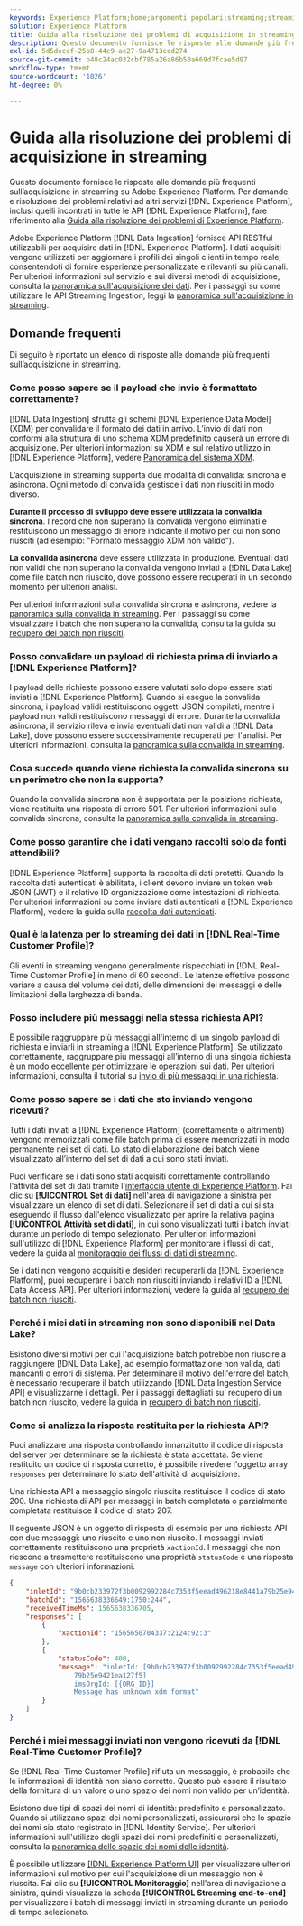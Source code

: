```yaml
---
keywords: Experience Platform;home;argomenti popolari;streaming;streaming ingestion;risoluzione dei problemi;risoluzione dei problemi di streaming ingestion;streaming ingestion faq;faq;
solution: Experience Platform
title: Guida alla risoluzione dei problemi di acquisizione in streaming
description: Questo documento fornisce le risposte alle domande più frequenti sull’acquisizione in streaming su Adobe Experience Platform.
exl-id: 5d5deccf-25b8-44c9-ae27-9a4713ced274
source-git-commit: b48c24ac032cbf785a26a86b50a669d7fcae5d97
workflow-type: tm+mt
source-wordcount: '1026'
ht-degree: 0%

---
```


# Guida alla risoluzione dei problemi di acquisizione in streaming

Questo documento fornisce le risposte alle domande più frequenti sull’acquisizione in streaming su Adobe Experience Platform. Per domande e risoluzione dei problemi relativi ad altri servizi [!DNL Experience Platform], inclusi quelli incontrati in tutte le API [!DNL Experience Platform], fare riferimento alla [Guida alla risoluzione dei problemi di Experience Platform](../../landing/troubleshooting.md).

Adobe Experience Platform [!DNL Data Ingestion] fornisce API RESTful utilizzabili per acquisire dati in [!DNL Experience Platform]. I dati acquisiti vengono utilizzati per aggiornare i profili dei singoli clienti in tempo reale, consentendoti di fornire esperienze personalizzate e rilevanti su più canali. Per ulteriori informazioni sul servizio e sui diversi metodi di acquisizione, consulta la [panoramica sull&#39;acquisizione dei dati](../home.md). Per i passaggi su come utilizzare le API Streaming Ingestion, leggi la [panoramica sull&#39;acquisizione in streaming](../streaming-ingestion/overview.md).

## Domande frequenti

Di seguito è riportato un elenco di risposte alle domande più frequenti sull’acquisizione in streaming.

### Come posso sapere se il payload che invio è formattato correttamente?

[!DNL Data Ingestion] sfrutta gli schemi [!DNL Experience Data Model] (XDM) per convalidare il formato dei dati in arrivo. L’invio di dati non conformi alla struttura di uno schema XDM predefinito causerà un errore di acquisizione. Per ulteriori informazioni su XDM e sul relativo utilizzo in [!DNL Experience Platform], vedere [Panoramica del sistema XDM](../../xdm/home.md).

L’acquisizione in streaming supporta due modalità di convalida: sincrona e asincrona. Ogni metodo di convalida gestisce i dati non riusciti in modo diverso.

**Durante il processo di sviluppo deve essere utilizzata la convalida sincrona**. I record che non superano la convalida vengono eliminati e restituiscono un messaggio di errore indicante il motivo per cui non sono riusciti (ad esempio: &quot;Formato messaggio XDM non valido&quot;).

**La convalida asincrona** deve essere utilizzata in produzione. Eventuali dati non validi che non superano la convalida vengono inviati a [!DNL Data Lake] come file batch non riuscito, dove possono essere recuperati in un secondo momento per ulteriori analisi.

Per ulteriori informazioni sulla convalida sincrona e asincrona, vedere la [panoramica sulla convalida in streaming](../quality/streaming-validation.md). Per i passaggi su come visualizzare i batch che non superano la convalida, consulta la guida su [recupero dei batch non riusciti](../quality/retrieve-failed-batches.md).

### Posso convalidare un payload di richiesta prima di inviarlo a [!DNL Experience Platform]?

I payload delle richieste possono essere valutati solo dopo essere stati inviati a [!DNL Experience Platform]. Quando si esegue la convalida sincrona, i payload validi restituiscono oggetti JSON compilati, mentre i payload non validi restituiscono messaggi di errore. Durante la convalida asincrona, il servizio rileva e invia eventuali dati non validi a [!DNL Data Lake], dove possono essere successivamente recuperati per l&#39;analisi. Per ulteriori informazioni, consulta la [panoramica sulla convalida in streaming](../quality/streaming-validation.md).

### Cosa succede quando viene richiesta la convalida sincrona su un perimetro che non la supporta?

Quando la convalida sincrona non è supportata per la posizione richiesta, viene restituita una risposta di errore 501. Per ulteriori informazioni sulla convalida sincrona, consulta la [panoramica sulla convalida in streaming](../quality/streaming-validation.md).

### Come posso garantire che i dati vengano raccolti solo da fonti attendibili?

[!DNL Experience Platform] supporta la raccolta di dati protetti. Quando la raccolta dati autenticati è abilitata, i client devono inviare un token web JSON (JWT) e il relativo ID organizzazione come intestazioni di richiesta. Per ulteriori informazioni su come inviare dati autenticati a [!DNL Experience Platform], vedere la guida sulla [raccolta dati autenticati](../tutorials/create-authenticated-streaming-connection.md).

### Qual è la latenza per lo streaming dei dati in [!DNL Real-Time Customer Profile]?

Gli eventi in streaming vengono generalmente rispecchiati in [!DNL Real-Time Customer Profile] in meno di 60 secondi. Le latenze effettive possono variare a causa del volume dei dati, delle dimensioni dei messaggi e delle limitazioni della larghezza di banda.

### Posso includere più messaggi nella stessa richiesta API?

È possibile raggruppare più messaggi all&#39;interno di un singolo payload di richiesta e inviarli in streaming a [!DNL Experience Platform]. Se utilizzato correttamente, raggruppare più messaggi all’interno di una singola richiesta è un modo eccellente per ottimizzare le operazioni sui dati. Per ulteriori informazioni, consulta il tutorial su [invio di più messaggi in una richiesta](../tutorials/streaming-multiple-messages.md).

### Come posso sapere se i dati che sto inviando vengono ricevuti?

Tutti i dati inviati a [!DNL Experience Platform] (correttamente o altrimenti) vengono memorizzati come file batch prima di essere memorizzati in modo permanente nei set di dati. Lo stato di elaborazione dei batch viene visualizzato all’interno del set di dati a cui sono stati inviati.

Puoi verificare se i dati sono stati acquisiti correttamente controllando l&#39;attività del set di dati tramite l&#39;[interfaccia utente di Experience Platform](https://platform.adobe.com). Fai clic su **[!UICONTROL Set di dati]** nell&#39;area di navigazione a sinistra per visualizzare un elenco di set di dati. Selezionare il set di dati a cui si sta eseguendo il flusso dall&#39;elenco visualizzato per aprire la relativa pagina **[!UICONTROL Attività set di dati]**, in cui sono visualizzati tutti i batch inviati durante un periodo di tempo selezionato. Per ulteriori informazioni sull&#39;utilizzo di [!DNL Experience Platform] per monitorare i flussi di dati, vedere la guida al [monitoraggio dei flussi di dati di streaming](../quality/monitor-data-ingestion.md).

Se i dati non vengono acquisiti e desideri recuperarli da [!DNL Experience Platform], puoi recuperare i batch non riusciti inviando i relativi ID a [!DNL Data Access API]. Per ulteriori informazioni, vedere la guida al [recupero dei batch non riusciti](../quality/retrieve-failed-batches.md).

### Perché i miei dati in streaming non sono disponibili nel Data Lake?

Esistono diversi motivi per cui l&#39;acquisizione batch potrebbe non riuscire a raggiungere [!DNL Data Lake], ad esempio formattazione non valida, dati mancanti o errori di sistema. Per determinare il motivo dell&#39;errore del batch, è necessario recuperare il batch utilizzando [!DNL Data Ingestion Service API] e visualizzarne i dettagli. Per i passaggi dettagliati sul recupero di un batch non riuscito, vedere la guida in [recupero di batch non riusciti](../quality/retrieve-failed-batches.md).

### Come si analizza la risposta restituita per la richiesta API?

Puoi analizzare una risposta controllando innanzitutto il codice di risposta del server per determinare se la richiesta è stata accettata. Se viene restituito un codice di risposta corretto, è possibile rivedere l&#39;oggetto array `responses` per determinare lo stato dell&#39;attività di acquisizione.

Una richiesta API a messaggio singolo riuscita restituisce il codice di stato 200. Una richiesta di API per messaggi in batch completata o parzialmente completata restituisce il codice di stato 207.

Il seguente JSON è un oggetto di risposta di esempio per una richiesta API con due messaggi: uno riuscito e uno non riuscito. I messaggi inviati correttamente restituiscono una proprietà `xactionId`. I messaggi che non riescono a trasmettere restituiscono una proprietà `statusCode` e una risposta `message` con ulteriori informazioni.

```JSON
{
    "inletId": "9b0cb233972f3b0092992284c7353f5eead496218e8441a79b25e9421ea127f5",
    "batchId": "1565638336649:1750:244",
    "receivedTimeMs": 1565638336705,
    "responses": [
        {
            "xactionId": "1565650704337:2124:92:3"
        },
        {
            "statusCode": 400,
            "message": "inletId: [9b0cb233972f3b0092992284c7353f5eead496218e8441a
                79b25e9421ea127f5] 
                imsOrgId: [{ORG_ID}] 
                Message has unknown xdm format"
        }
    ]
}
```

### Perché i miei messaggi inviati non vengono ricevuti da [!DNL Real-Time Customer Profile]?

Se [!DNL Real-Time Customer Profile] rifiuta un messaggio, è probabile che le informazioni di identità non siano corrette. Questo può essere il risultato della fornitura di un valore o uno spazio dei nomi non valido per un’identità.

Esistono due tipi di spazi dei nomi di identità: predefinito e personalizzato. Quando si utilizzano spazi dei nomi personalizzati, assicurarsi che lo spazio dei nomi sia stato registrato in [!DNL Identity Service]. Per ulteriori informazioni sull&#39;utilizzo degli spazi dei nomi predefiniti e personalizzati, consulta la [panoramica dello spazio dei nomi delle identità](../../identity-service/features/namespaces.md).

È possibile utilizzare [[!DNL Experience Platform UI]](https://platform.adobe.com) per visualizzare ulteriori informazioni sul motivo per cui l&#39;acquisizione di un messaggio non è riuscita. Fai clic su **[!UICONTROL Monitoraggio]** nell&#39;area di navigazione a sinistra, quindi visualizza la scheda **[!UICONTROL Streaming end-to-end]** per visualizzare i batch di messaggi inviati in streaming durante un periodo di tempo selezionato.
